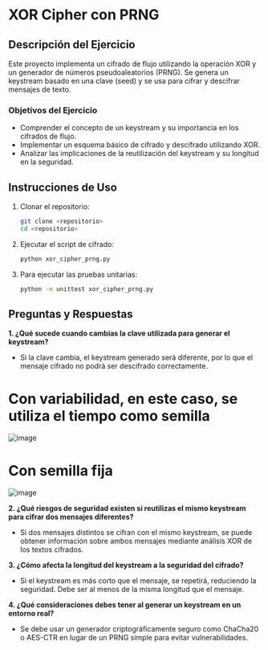 # XOR Cipher con PRNG

## Descripción del Ejercicio
Este proyecto implementa un cifrado de flujo utilizando la operación XOR y un generador de números pseudoaleatorios (PRNG). Se genera un keystream basado en una clave (seed) y se usa para cifrar y descifrar mensajes de texto.

### Objetivos del Ejercicio
- Comprender el concepto de un keystream y su importancia en los cifrados de flujo.
- Implementar un esquema básico de cifrado y descifrado utilizando XOR.
- Analizar las implicaciones de la reutilización del keystream y su longitud en la seguridad.

## Instrucciones de Uso
1. Clonar el repositorio:
   ```bash
   git clone <repositorio>
   cd <repositorio>
   ```
2. Ejecutar el script de cifrado:
   ```bash
   python xor_cipher_prng.py
   ```
3. Para ejecutar las pruebas unitarias:
   ```bash
   python -m unittest xor_cipher_prng.py
   ```

## Preguntas y Respuestas

**1. ¿Qué sucede cuando cambias la clave utilizada para generar el keystream?**
   - Si la clave cambia, el keystream generado será diferente, por lo que el mensaje cifrado no podrá ser descifrado correctamente.
   # Con variabilidad, en este caso, se utiliza el tiempo como semilla
   ![image](https://github.com/user-attachments/assets/09ae4e3b-5e1e-4589-9785-922a7419639b)
   # Con semilla fija
   ![image](https://github.com/user-attachments/assets/a18e9f5a-db02-4e18-8f64-71d3829158cf)


**2. ¿Qué riesgos de seguridad existen si reutilizas el mismo keystream para cifrar dos mensajes diferentes?**
   - Si dos mensajes distintos se cifran con el mismo keystream, se puede obtener información sobre ambos mensajes mediante análisis XOR de los textos cifrados.

**3. ¿Cómo afecta la longitud del keystream a la seguridad del cifrado?**
   - Si el keystream es más corto que el mensaje, se repetirá, reduciendo la seguridad. Debe ser al menos de la misma longitud que el mensaje.

**4. ¿Qué consideraciones debes tener al generar un keystream en un entorno real?**
   - Se debe usar un generador criptográficamente seguro como ChaCha20 o AES-CTR en lugar de un PRNG simple para evitar vulnerabilidades.

